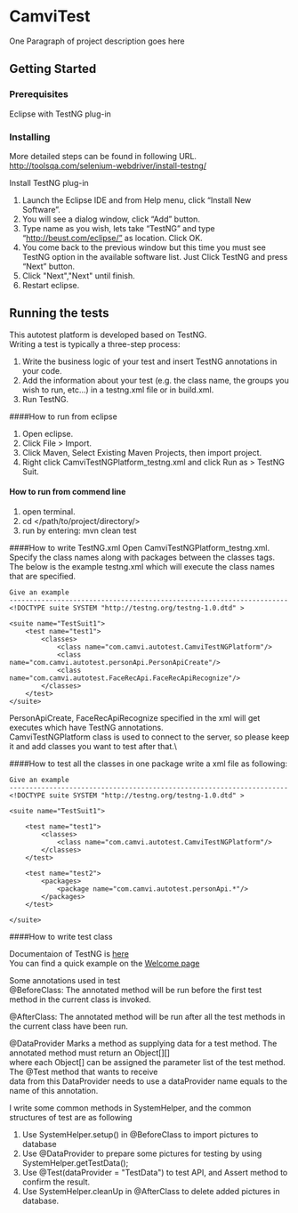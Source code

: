# CamviTest


One Paragraph of project description goes here

## Getting Started


### Prerequisites

Eclipse with TestNG plug-in

### Installing

More detailed steps can be found in following URL.
http://toolsqa.com/selenium-webdriver/install-testng/

Install TestNG plug-in
1) Launch the Eclipse IDE and from Help menu, click “Install New Software”.
2) You will see a dialog window, click “Add” button.
3) Type name as you wish, lets take “TestNG” and type “http://beust.com/eclipse/” as location. Click OK.
4) You come back to the previous window but this time you must see TestNG option in the available software list. Just Click TestNG and press “Next” button.
5) Click "Next","Next" until finish.
6) Restart eclipse.



## Running the tests

This autotest platform is developed based on TestNG.\
Writing a test is typically a three-step process:

1. Write the business logic of your test and insert TestNG annotations in your code.
2. Add the information about your test (e.g. the class name, the groups you wish to run, etc...) in a testng.xml file or in build.xml.
3. Run TestNG.


####How to run from eclipse
1. Open eclipse.
2. Click File > Import.
3. Click Maven, Select Existing Maven Projects, then import project.
4. Right click CamviTestNGPlatform_testng.xml and click Run as > TestNG Suit.

#### How to run from commend line
1. open terminal.
2. cd </path/to/project/directory/>
3. run by entering: mvn clean test

####How to write TestNG.xml
Open CamviTestNGPlatform_testng.xml.\
Specify the class names along with packages between the classes tags.\
The below is the example testng.xml which will execute the class names that are specified.

```
Give an example
----------------------------------------------------------------------
<!DOCTYPE suite SYSTEM "http://testng.org/testng-1.0.dtd" >

<suite name="TestSuit1">
    <test name="test1">
        <classes>
            <class name="com.camvi.autotest.CamviTestNGPlatform"/>
            <class name="com.camvi.autotest.personApi.PersonApiCreate"/>
            <class name="com.camvi.autotest.FaceRecApi.FaceRecApiRecognize"/>  
        </classes>
    </test>
</suite>
```
PersonApiCreate, FaceRecApiRecognize specified in the xml will get executes which have TestNG annotations.\
CamviTestNGPlatform class is used to connect to the server, so please keep it and add classes you want to test after that.\


####How to test all the classes in one package
write a xml file as following:
```
Give an example
----------------------------------------------------------------------
<!DOCTYPE suite SYSTEM "http://testng.org/testng-1.0.dtd" >

<suite name="TestSuit1">

    <test name="test1">
        <classes>
            <class name="com.camvi.autotest.CamviTestNGPlatform"/>
        </classes>
    </test>

    <test name="test2">
        <packages>
            <package name="com.camvi.autotest.personApi.*"/>
        </packages>
    </test>

</suite>
```


####How to write test class

Documentaion of TestNG is [here](http://testng.org/doc/documentation-main.html#introduction)  
You can find a quick example on the [Welcome page](http://testng.org/doc/index.html)

Some annotations used in test\
@BeforeClass: The annotated method will be run before the first test method in the current class is invoked.  

@AfterClass: The annotated method will be run after all the test methods in the current class have been run.  

@DataProvider	Marks a method as supplying data for a test method. The annotated method must return an Object[][] \
where each Object[] can be assigned the parameter list of the test method. The @Test method that wants to receive \
data from this DataProvider needs to use a dataProvider name equals to the name of this annotation.

I write some common methods in SystemHelper, and the common structures of test are as following
1. Use SystemHelper.setup() in @BeforeClass to import pictures to database
2. Use @DataProvider to prepare some pictures for testing by using SystemHelper.getTestData();
3. Use @Test(dataProvider = "TestData") to test API, and Assert method to confirm the result.
4. Use SystemHelper.cleanUp in @AfterClass to delete added pictures in database.
